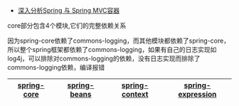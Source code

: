 
* [深入分析Spring 与 Spring MVC容器](https://juejin.im/post/5a38be61f265da431c706d2d)

core部分包含4个模块,它们的完整依赖关系

因为spring-core依赖了commons-logging，而其他模块都依赖了spring-core，所以整个spring框架都依赖了commons-logging，如果有自己的日志实现如log4j，可以排除对commons-logging的依赖，没有日志实现而排除了commons-logging依赖，编译报错

[spring-core]("依赖注入IoC与DI的最基本实现")|[spring-beans]("Bean工厂与bean的装配")|[spring-context]("spring的context上下文即IoC容器")|[spring-expression]("spring表达式语言")|
---|---|---|---|
